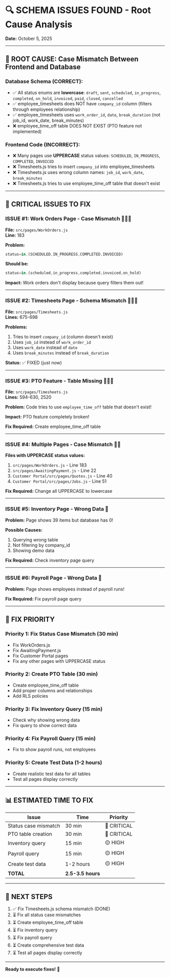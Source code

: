 # 🔍 SCHEMA ISSUES FOUND - Root Cause Analysis

**Date:** October 5, 2025

---

## 🎯 ROOT CAUSE: Case Mismatch Between Frontend and Database

### **Database Schema (CORRECT):**
- ✅ All status enums are **lowercase**: `draft`, `sent`, `scheduled`, `in_progress`, `completed`, `on_hold`, `invoiced`, `paid`, `closed`, `cancelled`
- ✅ employee_timesheets does NOT have `company_id` column (filters through employees relationship)
- ✅ employee_timesheets uses `work_order_id`, `date`, `break_duration` (not job_id, work_date, break_minutes)
- ❌ employee_time_off table DOES NOT EXIST (PTO feature not implemented)

### **Frontend Code (INCORRECT):**
- ❌ Many pages use **UPPERCASE** status values: `SCHEDULED`, `IN_PROGRESS`, `COMPLETED`, `INVOICED`
- ❌ Timesheets.js tries to insert `company_id` into employee_timesheets
- ❌ Timesheets.js uses wrong column names: `job_id`, `work_date`, `break_minutes`
- ❌ Timesheets.js tries to use employee_time_off table that doesn't exist

---

## 🔴 CRITICAL ISSUES TO FIX

### **ISSUE #1: Work Orders Page - Case Mismatch** 🔴🔴🔴

**File:** `src/pages/WorkOrders.js`  
**Line:** 183

**Problem:**
```javascript
status=in.(SCHEDULED,IN_PROGRESS,COMPLETED,INVOICED)
```

**Should be:**
```javascript
status=in.(scheduled,in_progress,completed,invoiced,on_hold)
```

**Impact:** Work orders don't display because query filters them out!

---

### **ISSUE #2: Timesheets Page - Schema Mismatch** 🔴🔴🔴

**File:** `src/pages/Timesheets.js`  
**Lines:** 675-698

**Problems:**
1. Tries to insert `company_id` (column doesn't exist)
2. Uses `job_id` instead of `work_order_id`
3. Uses `work_date` instead of `date`
4. Uses `break_minutes` instead of `break_duration`

**Status:** ✅ FIXED (just now)

---

### **ISSUE #3: PTO Feature - Table Missing** 🔴🔴🔴

**File:** `src/pages/Timesheets.js`  
**Lines:** 594-630, 2520

**Problem:** Code tries to use `employee_time_off` table that doesn't exist!

**Impact:** PTO feature completely broken!

**Fix Required:** Create employee_time_off table

---

### **ISSUE #4: Multiple Pages - Case Mismatch** 🔴🔴

**Files with UPPERCASE status values:**
1. `src/pages/WorkOrders.js` - Line 183
2. `src/pages/AwaitingPayment.js` - Line 22
3. `Customer Portal/src/pages/Quotes.js` - Line 40
4. `Customer Portal/src/pages/Jobs.js` - Line 51

**Fix Required:** Change all UPPERCASE to lowercase

---

### **ISSUE #5: Inventory Page - Wrong Data** 🔴

**Problem:** Page shows 39 items but database has 0!

**Possible Causes:**
1. Querying wrong table
2. Not filtering by company_id
3. Showing demo data

**Fix Required:** Check inventory page query

---

### **ISSUE #6: Payroll Page - Wrong Data** 🔴

**Problem:** Page shows employees instead of payroll runs!

**Fix Required:** Fix payroll page query

---

## 🚀 FIX PRIORITY

### **Priority 1: Fix Status Case Mismatch (30 min)**
- Fix WorkOrders.js
- Fix AwaitingPayment.js
- Fix Customer Portal pages
- Fix any other pages with UPPERCASE status

### **Priority 2: Create PTO Table (30 min)**
- Create employee_time_off table
- Add proper columns and relationships
- Add RLS policies

### **Priority 3: Fix Inventory Query (15 min)**
- Check why showing wrong data
- Fix query to show correct data

### **Priority 4: Fix Payroll Query (15 min)**
- Fix to show payroll runs, not employees

### **Priority 5: Create Test Data (1-2 hours)**
- Create realistic test data for all tables
- Test all pages display correctly

---

## 📊 ESTIMATED TIME TO FIX

| Issue | Time | Priority |
|-------|------|----------|
| Status case mismatch | 30 min | 🔴 CRITICAL |
| PTO table creation | 30 min | 🔴 CRITICAL |
| Inventory query | 15 min | 🟡 HIGH |
| Payroll query | 15 min | 🟡 HIGH |
| Create test data | 1-2 hours | 🟡 HIGH |
| **TOTAL** | **2.5-3.5 hours** | |

---

## 🎯 NEXT STEPS

1. ✅ Fix Timesheets.js schema mismatch (DONE)
2. ⏳ Fix all status case mismatches
3. ⏳ Create employee_time_off table
4. ⏳ Fix inventory query
5. ⏳ Fix payroll query
6. ⏳ Create comprehensive test data
7. ⏳ Test all pages display correctly

---

**Ready to execute fixes!** 🔧

